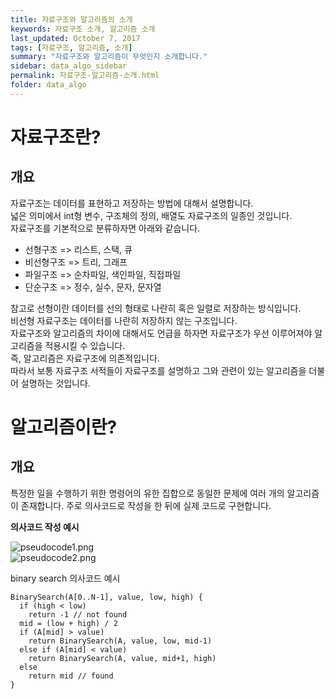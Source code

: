 ```yaml
---
title: 자료구조와 알고리즘의 소개
keywords: 자료구조 소개, 알고리즘 소개
last_updated: October 7, 2017
tags: [자료구조, 알고리즘, 소개]
summary: "자료구조와 알고리즘이 무엇인지 소개합니다."
sidebar: data_algo_sidebar
permalink: 자료구조-알고리즘-소개.html
folder: data_algo
---
```


# 자료구조란?

## 개요

자료구조는 데이터를 표현하고 저장하는 방법에 대해서 설명합니다.  
넓은 의미에서 int형 변수, 구조체의 정의, 배열도 자료구조의 일종인 것입니다.  
자료구조를 기본적으로 분류하자면 아래와 같습니다.  

- 선형구조 => 리스트, 스택, 큐
- 비선형구조 => 트리, 그래프
- 파일구조 => 순차파일, 색인파일, 직접파일
- 단순구조 => 정수, 실수, 문자, 문자열

참고로 선형이란 데이터를 선의 형태로 나란히 혹은 일렬로 저장하는 방식입니다.  
비선형 자료구조는 데이터를 나란히 저장하지 않는 구조입니다.  
자료구조와 알고리즘의 차이에 대해서도 언급을 하자면 자료구조가 우선 이루어져야 알고리즘을 적용시킬 수 있습니다.  
즉, 알고리즘은 자료구조에 의존적입니다.  
따라서 보통 자료구조 서적들이 자료구조를 설명하고 그와 관련이 있는 알고리즘을 더불어 설명하는 것입니다.  

# 알고리즘이란?

## 개요

특정한 일을 수행하기 위한 명령어의 유한 집합으로 동일한 문제에 여러 개의 알고리즘이 존재합니다. 주로 의사코드로 작성을 한 뒤에 실제 코드로 구현합니다.

**의사코드 작성 예시**  
  
![pseudocode1.png](https://zerobugplz.github.io/images/studying/pseudocode1.png)  
![pseudocode2.png](https://zerobugplz.github.io/images/studying/pseudocode2.png)  
  
  
binary search 의사코드 예시

```
BinarySearch(A[0..N-1], value, low, high) {
  if (high < low)
    return -1 // not found
  mid = (low + high) / 2
  if (A[mid] > value)
    return BinarySearch(A, value, low, mid-1)
  else if (A[mid] < value)
    return BinarySearch(A, value, mid+1, high)
  else
    return mid // found
}
```